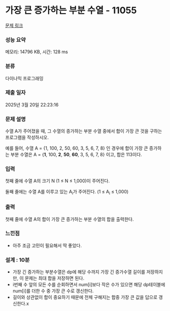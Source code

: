 # 가장 큰 증가하는 부분 수열 - 11055 

[문제 링크](https://www.acmicpc.net/problem/11055) 

### 성능 요약

메모리: 14796 KB, 시간: 128 ms

### 분류

다이나믹 프로그래밍

### 제출 일자

2025년 3월 20일 22:23:16

### 문제 설명

<p>수열 A가 주어졌을 때, 그 수열의 증가하는 부분 수열 중에서 합이 가장 큰 것을 구하는 프로그램을 작성하시오.</p>

<p>예를 들어, 수열 A = {1, 100, 2, 50, 60, 3, 5, 6, 7, 8} 인 경우에 합이 가장 큰 증가하는 부분 수열은 A = {<strong>1</strong>, 100, <strong>2</strong>, <strong>50</strong>, <strong>60</strong>, 3, 5, 6, 7, 8} 이고, 합은 113이다.</p>

### 입력 

 <p>첫째 줄에 수열 A의 크기 N (1 ≤ N ≤ 1,000)이 주어진다.</p>

<p>둘째 줄에는 수열 A를 이루고 있는 A<sub>i</sub>가 주어진다. (1 ≤ A<sub>i</sub> ≤ 1,000)</p>

### 출력 

 <p>첫째 줄에 수열 A의 합이 가장 큰 증가하는 부분 수열의 합을 출력한다.</p>

### 느낀점

- 아주 조금 고민이 필요해서 딱 좋았다.

### 설계 : 10분

- 가장 긴 증가하는 부분수열은 dp에 해당 수까지 가장 긴 증가수열 길이를 저장하지만, 이 문제는 최대 합을 저장하면 된다.
- i번째 수 앞의 모든 수를 순회하면서 num[i]보다 작은 수가 있으면 해당 dp테이블에 num[i]를 더한 수 중 가장 큰 수로 갱신한다.
- 길이와 상관없이 합이 중요하기 때문에 전체 구해지는 합중 가장 큰 값을 답으로 갱신한다.x